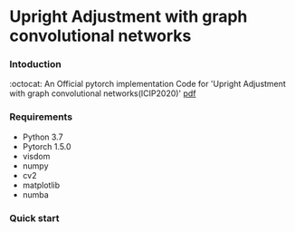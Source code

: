 # Upright Adjustment with graph convolutional networks

### Intoduction

:octocat: An Official pytorch implementation Code for 'Upright Adjustment with graph convolutional networks(ICIP2020)'
[pdf](https://ieeexplore.ieee.org/document/9190715)

### Requirements

- Python 3.7
- Pytorch 1.5.0
- visdom
- numpy 
- cv2
- matplotlib
- numba

### Quick start

